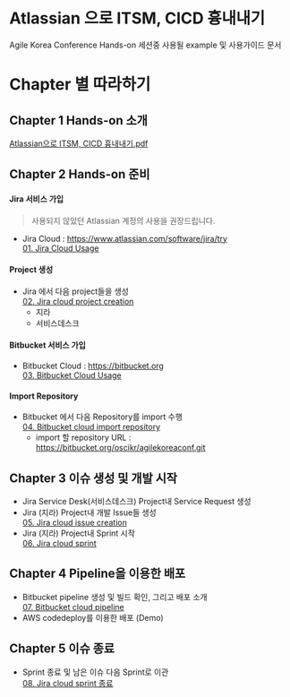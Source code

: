 # Atlassian 으로 ITSM, CICD 흉내내기
Agile Korea Conference Hands-on 세션중 사용될 example 및 사용가이드 문서

# Chapter 별 따라하기
## Chapter 1 Hands-on 소개
[Atlassian으로 ITSM, CICD 흉내내기.pdf](https://github.com/jacobbaek/agilekoreaconference/blob/master/files/AgileConferenceITSMCICD흉내내기.pdf)

## Chapter 2 Hands-on 준비
#### Jira 서비스 가입
> 사용되지 않았던 Atlassian 계정의 사용을 권장드립니다.
- Jira Cloud : https://www.atlassian.com/software/jira/try <br>
[01. Jira Cloud Usage](https://github.com/jacobbaek/agilekoreaconference/blob/master/files/01.%2BJira%2Bcloud%2Bprepare.pdf)

#### Project 생성
- Jira 에서 다음 project들을 생성<br>
[02. Jira cloud project creation](https://github.com/jacobbaek/agilekoreaconference/blob/master/files/02.%2BJira%2Bcloud%2Bproject%2Bcreation.pdf)
  - 지라
  - 서비스데스크

#### Bitbucket 서비스 가입
- Bitbucket Cloud : https://bitbucket.org<br>
[03. Bitbucket Cloud Usage](https://github.com/jacobbaek/agilekoreaconference/blob/master/files/03.%2BBitbucket%2Bcloud%2B%EC%A4%80%EB%B9%84.pdf)

#### Import Repository 
- Bitbucket 에서 다음 Repository를 import 수행<br>
  [04. Bitbucket cloud import repository](https://github.com/jacobbaek/agilekoreaconference/blob/master/files/04.%2BBitbucket%2Bcloud%2Bimport%2Brepository.pdf)
  - import 할 repository URL : https://bitbucket.org/oscikr/agilekoreaconf.git

## Chapter 3 이슈 생성 및 개발 시작
- Jira Service Desk(서비스데스크) Project내 Service Request 생성
- Jira (지라) Project내 개발 Issue들 생성<br>
  [05. Jira cloud issue creation](https://github.com/jacobbaek/agilekoreaconference/blob/master/files/05.%2BJira%2Bcloud%2Bissue%2Bcreation.pdf)
- Jira (지라) Project내 Sprint 시작<br>
  [06. Jira cloud sprint](https://github.com/jacobbaek/agilekoreaconference/blob/master/files/06.%2BJira%2Bcloud%2Bsprint.pdf)

## Chapter 4 Pipeline을 이용한 배포
- Bitbucket pipeline 생성 및 빌드 확인, 그리고 배포 소개<br>
  [07. Bitbucket cloud pipeline](https://github.com/jacobbaek/agilekoreaconference/blob/master/files/07.%2BBitbucket%2Bcloud%2Bpipeline.pdf)
- AWS codedeploy를 이용한 배포 (Demo)

## Chapter 5 이슈 종료
- Sprint 종료 및 남은 이슈 다음 Sprint로 이관<br>
  [08. Jira cloud sprint 종료](https://github.com/jacobbaek/agilekoreaconference/blob/master/files/08.%2BJira%2Bcloud%2Bsprint%2Bfinish.pdf)
